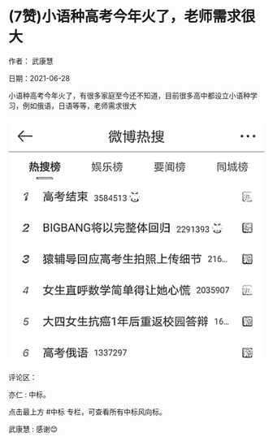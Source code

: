 
# (7赞)小语种高考今年火了，老师需求很大

作者：  武康慧

日期：2021-06-28

小语种高考今年火了，有很多家庭至今还不知道，目前很多高中都设立小语种学习，例如俄语，日语等等，老师需求很大

![](img/gaokao-xiangguan_0551.png)

评论区：

亦仁 : 中标。

点击最上方 #中标  专栏，可查看所有中标风向标。

武康慧 : 感谢😊
